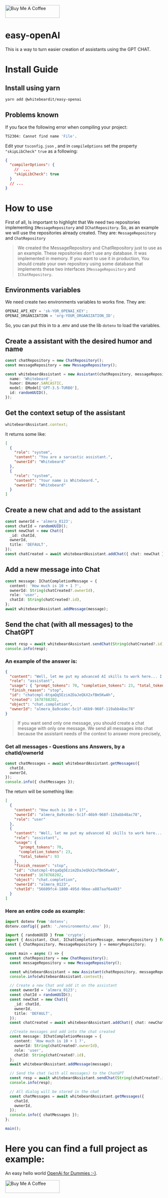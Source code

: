 <a href="https://www.buymeacoffee.com/almerindo" target="_blank"><img src="https://cdn.buymeacoffee.com/buttons/default-orange.png" alt="Buy Me A Coffee" height="41" width="174"></a>

# easy-openAI

This is a way to turn easier creation of assistants using the GPT CHAT.

# Install Guide

## Install using yarn

```bash
yarn add @whitebeardit/easy-openai
```

## Problems known

If you face the following error when compiling your project:

```bash
TS2304: Cannot find name 'File'.
```

Edit your `tsconfig.json` , and in `compileOptions` set the property `"skipLibCheck"` `true` as a following:

```json
{
  "compilerOptions": {
    //  ...
    "skipLibCheck": true
  }
  // ...
}
```

# How to use

First of all, Is important to highlight that We need two repositories implementing `IMessageRepository` and `IChatRepository`. So, as an example we will use the repositories already created. They are: `MessageRepository` and `ChatRepository`

> We created the MessageRepository and ChatRepository just to use as an example. These repositories don't use any database. It was implemented in memory. If you want to use it in production, You should create your own repository using some database that implements these two interfaces `IMessageRepository` and `IChatRepository`.

## Environments variables

We need create two environments variables to works fine. They are:

```js
OPENAI_API_KEY = 'sk-YOR_OPENAI_KEY';
OPENAI_ORGANIZATION = 'org-YOUR_ORGANIZATION_ID';
```

So, you can put this in to a .env and use the lib `dotenv` to load the variables.

## Create a assistant with the desired humor and name

```ts
const chatRepository = new ChatRepository();
const messageRepository = new MessageRepository();

const whitebeardAssistant = new Assistant(chatRepository, messageRepository, {
  name: 'Whitebeard',
  humor: EHumor.SARCASTIC,
  model: EModel['GPT-3.5-TURBO'],
  id: randomUUID(),
});
```

## Get the context setup of the assistant

```ts
whitebeardAssistant.context;
```

It returns some like:

```json
[
  {
    "role": "system",
    "content": "You are a sarcastic assistant.",
    "ownerId": "Whitebeard"
  },
  {
    "role": "system",
    "content": "Your name is Whitebeard.",
    "ownerId": "Whitebeard"
  }
]
```

## Create a new chat and add to the assistant

```ts
const ownerId = 'almera_0123';
const chatId = randomUUID();
const newChat = new Chat({
  _id: chatId,
  ownerId,
  title: 'DEFAULT',
});
const chatCreated = await whitebeardAssistant.addChat({ chat: newChat });
```

## Add a new message into Chat

```ts
const message: IChatCompletionMessage = {
  content: 'How much is 10 + 1 ?',
  ownerId: String(chatCreated?.ownerId),
  role: 'user',
  chatId: String(chatCreated?.id),
};
await whitebeardAssistant.addMessage(message);
```

## Send the chat (with all messages) to the ChatGPT

```ts
const resp = await whitebeardAssistant.sendChat(String(chatCreated?.id));
console.info(resp);
```

### An example of the answer is:

```json
{
  "content": "Well, let me put my advanced AI skills to work here... I believe the answer is 11!",
  "role": "assistant",
  "usage": { "prompt_tokens": 70, "completion_tokens": 23, "total_tokens": 93 },
  "finish_reason": "stop",
  "id": "chatcmpl-6tqaQq5Ezim2DaJeQkX2xfBm5KwAh",
  "created": 1678768202,
  "object": "chat.completion",
  "ownerId": "almera_8a9cedec-5c1f-46b9-968f-119abb48ac78"
}
```

> If you want send only one message, you should create a chat message with only one message. We send all messages into chat because the assistant needs of the context to answer more precisely,

### Get all messages - Questions ans Answers, by a chatId/ownerId

```js
const chatMessages = await whitebeardAssistant.getMessages({
  chatId,
  ownerId,
});
console.info({ chatMessages });
```

The return will be something like:

```json
[
  {
    "content": "How much is 10 + 1?",
    "ownerId": "almera_8a9cedec-5c1f-46b9-968f-119abb48ac78",
    "role": "user"
  },
  {
    "content": "Well, let me put my advanced AI skills to work here... I believe the answer is 11!",
    "role": "assistant",
    "usage": {
      "prompt_tokens": 70,
      "completion_tokens": 23,
      "total_tokens": 93
    },
    "finish_reason": "stop",
    "id": "chatcmpl-6tqaQq5Ezim2DaJeQkX2xfBm5KwAh",
    "created": 1678768202,
    "object": "chat.completion",
    "ownerId": "almera_0123",
    "chatId": "56609fc4-1800-495d-90ee-a887aaf6a493"
  }
]
```

### Here an entire code as example:

```ts
import dotenv from 'dotenv';
dotenv.config({ path: './environments/.env' });

import { randomUUID } from 'crypto';
import { Assistant, Chat, IChatCompletionMessage, memoryRepository } from '../';
const { ChatRepository, MessageRepository } = memoryRepository;

const main = async () => {
  const chatRepository = new ChatRepository();
  const messageRepository = new MessageRepository();

  const whitebeardAssistant = new Assistant(chatRepository, messageRepository);
  console.info(whitebeardAssistant.context);

  // Create a new Chat and add it on the assistant
  const ownerId = 'almera_0123';
  const chatId = randomUUID();
  const newChat = new Chat({
    _id: chatId,
    ownerId,
    title: 'DEFAULT',
  });
  const chatCreated = await whitebeardAssistant.addChat({ chat: newChat });

  //Create messages and add into the chat created
  const message: IChatCompletionMessage = {
    content: 'How much is 10 + 1 ?',
    ownerId: String(chatCreated?.ownerId),
    role: 'user',
    chatId: String(chatCreated?.id),
  };
  await whitebeardAssistant.addMessage(message);

  // Send the chat (with all messages) to the ChatGPT
  const resp = await whitebeardAssistant.sendChat(String(chatCreated?.id));
  console.info(resp);

  // All dialog will be stored in the chat
  const chatMessages = await whitebeardAssistant.getMessages({
    chatId,
    ownerId,
  });
  console.info({ chatMessages });
};

main();
```

# Here you can find a full project as example:

An easy hello world [OpenAi for Dummies :-)](https://github.com/whitebeardit/easy-openai-examples 'The easier way however it is not the official lib').

<a href="https://www.buymeacoffee.com/almerindo" target="_blank"><img src="https://cdn.buymeacoffee.com/buttons/default-orange.png" alt="Buy Me A Coffee" height="41" width="174"></a>
